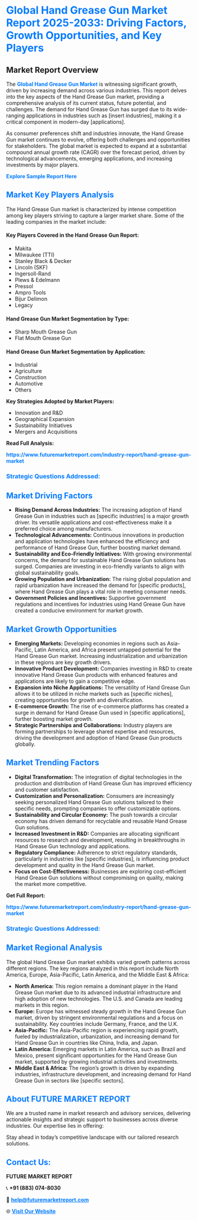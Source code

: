 <h1 style="color: #007BFF;">Global Hand Grease Gun Market Report 2025-2033: Driving Factors, Growth Opportunities, and Key Players</h1>

<section id="overview">
<h2>Market Report Overview</h2>
<p>The <a href="https://www.futuremarketreport.com/industry-report/hand-grease-gun-market" style="color: #007BFF; text-decoration: none;"><strong>Global Hand Grease Gun Market</strong></a> is witnessing significant growth, driven by increasing demand across various industries. This report delves into the key aspects of the Hand Grease Gun market, providing a comprehensive analysis of its current status, future potential, and challenges. The demand for Hand Grease Gun has surged due to its wide-ranging applications in industries such as [insert industries], making it a critical component in modern-day [applications].</p>
<p>As consumer preferences shift and industries innovate, the Hand Grease Gun market continues to evolve, offering both challenges and opportunities for stakeholders. The global market is expected to expand at a substantial compound annual growth rate (CAGR) over the forecast period, driven by technological advancements, emerging applications, and increasing investments by major players.</p>
</section>

<section id="overview">
<p><a href="https://www.futuremarketreport.com/request-sample/reportId=84884" style="color: #007BFF; text-decoration: none;"><strong>Explore Sample Report Here</strong></a></p>
</section>

<section id="key-players">
<h2 style="color: #007BFF;">Market Key Players Analysis</h2>
<p>The Hand Grease Gun market is characterized by intense competition among key players striving to capture a larger market share. Some of the leading companies in the market include:</p>
<h4>Key Players Covered in the Hand Grease Gun Report:</h4>
<ul><li>Makita</li><li>Milwaukee (TTI)</li><li>Stanley Black &amp; Decker</li><li>Lincoln (SKF)</li><li>Ingersoll-Rand</li><li>Plews &amp; Edelmann</li><li>Pressol</li><li>Ampro Tools</li><li>Bijur Delimon</li><li>Legacy</li></ul>
<h4>Hand Grease Gun Market Segmentation by Type:</h4>
<ul><li>Sharp Mouth Grease Gun</li><li>Flat Mouth Grease Gun</li></ul>

<h4>Hand Grease Gun Market Segmentation by Application:</h4>
<ul><li>Industrial</li><li>Agriculture</li><li>Construction</li><li>Automotive</li><li>Others</li></ul>
<p><strong>Key Strategies Adopted by Market Players:</strong></p>
<ul>
<li>Innovation and R&D</li>
<li>Geographical Expansion</li>
<li>Sustainability Initiatives</li>
<li>Mergers and Acquisitions</li>
</ul>
</section>

<section>
<p><strong>Read Full Analysis: </strong></p><a href="https://www.futuremarketreport.com/industry-report/hand-grease-gun-market" style="color: #007BFF; text-decoration: none;"><strong>https://www.futuremarketreport.com/industry-report/hand-grease-gun-market</strong></a>
<h3 style="color: #007BFF;">Strategic Questions Addressed:</h3>
</section>

<section id="driving-factors">
<h2 style="color: #007BFF;">Market Driving Factors</h2>
<ul>
<li><strong>Rising Demand Across Industries:</strong> The increasing adoption of Hand Grease Gun in industries such as [specific industries] is a major growth driver. Its versatile applications and cost-effectiveness make it a preferred choice among manufacturers.</li>
<li><strong>Technological Advancements:</strong> Continuous innovations in production and application technologies have enhanced the efficiency and performance of Hand Grease Gun, further boosting market demand.</li>
<li><strong>Sustainability and Eco-Friendly Initiatives:</strong> With growing environmental concerns, the demand for sustainable Hand Grease Gun solutions has surged. Companies are investing in eco-friendly variants to align with global sustainability goals.</li>
<li><strong>Growing Population and Urbanization:</strong> The rising global population and rapid urbanization have increased the demand for [specific products], where Hand Grease Gun plays a vital role in meeting consumer needs.</li>
<li><strong>Government Policies and Incentives:</strong> Supportive government regulations and incentives for industries using Hand Grease Gun have created a conducive environment for market growth.</li>
</ul>
</section>

<section id="growth-opportunities">
<h2 style="color: #007BFF;">Market Growth Opportunities</h2>
<ul>
<li><strong>Emerging Markets:</strong> Developing economies in regions such as Asia-Pacific, Latin America, and Africa present untapped potential for the Hand Grease Gun market. Increasing industrialization and urbanization in these regions are key growth drivers.</li>
<li><strong>Innovative Product Development:</strong> Companies investing in R&D to create innovative Hand Grease Gun products with enhanced features and applications are likely to gain a competitive edge.</li>
<li><strong>Expansion into Niche Applications:</strong> The versatility of Hand Grease Gun allows it to be utilized in niche markets such as [specific niches], creating opportunities for growth and diversification.</li>
<li><strong>E-commerce Growth:</strong> The rise of e-commerce platforms has created a surge in demand for Hand Grease Gun used in [specific applications], further boosting market growth.</li>
<li><strong>Strategic Partnerships and Collaborations:</strong> Industry players are forming partnerships to leverage shared expertise and resources, driving the development and adoption of Hand Grease Gun products globally.</li>
</ul>
</section>

<section id="trending-factors">
<h2 style="color: #007BFF;">Market Trending Factors</h2>
<ul>
<li><strong>Digital Transformation:</strong> The integration of digital technologies in the production and distribution of Hand Grease Gun has improved efficiency and customer satisfaction.</li>
<li><strong>Customization and Personalization:</strong> Consumers are increasingly seeking personalized Hand Grease Gun solutions tailored to their specific needs, prompting companies to offer customizable options.</li>
<li><strong>Sustainability and Circular Economy:</strong> The push towards a circular economy has driven demand for recyclable and reusable Hand Grease Gun solutions.</li>
<li><strong>Increased Investment in R&D:</strong> Companies are allocating significant resources to research and development, resulting in breakthroughs in Hand Grease Gun technology and applications.</li>
<li><strong>Regulatory Compliance:</strong> Adherence to strict regulatory standards, particularly in industries like [specific industries], is influencing product development and quality in the Hand Grease Gun market.</li>
<li><strong>Focus on Cost-Effectiveness:</strong> Businesses are exploring cost-efficient Hand Grease Gun solutions without compromising on quality, making the market more competitive.</li>
</ul>
</section>

<section>
<p><strong>Get Full Report: </strong></p><a href="https://www.futuremarketreport.com/industry-report/hand-grease-gun-market" style="color: #007BFF; text-decoration: none;"><strong>https://www.futuremarketreport.com/industry-report/hand-grease-gun-market</strong></a>
<h3 style="color: #007BFF;">Strategic Questions Addressed:</h3>
</section>


<section id="regional-analysis">
<h2 style="color: #007BFF;">Market Regional Analysis</h2>
<p>The global Hand Grease Gun market exhibits varied growth patterns across different regions. The key regions analyzed in this report include North America, Europe, Asia-Pacific, Latin America, and the Middle East & Africa:</p>
<ul>
<li><strong>North America:</strong> This region remains a dominant player in the Hand Grease Gun market due to its advanced industrial infrastructure and high adoption of new technologies. The U.S. and Canada are leading markets in this region.</li>
<li><strong>Europe:</strong> Europe has witnessed steady growth in the Hand Grease Gun market, driven by stringent environmental regulations and a focus on sustainability. Key countries include Germany, France, and the U.K.</li>
<li><strong>Asia-Pacific:</strong> The Asia-Pacific region is experiencing rapid growth, fueled by industrialization, urbanization, and increasing demand for Hand Grease Gun in countries like China, India, and Japan.</li>
<li><strong>Latin America:</strong> Emerging markets in Latin America, such as Brazil and Mexico, present significant opportunities for the Hand Grease Gun market, supported by growing industrial activities and investments.</li>
<li><strong>Middle East & Africa:</strong> The region’s growth is driven by expanding industries, infrastructure development, and increasing demand for Hand Grease Gun in sectors like [specific sectors].</li>
</ul>
</section>

<footer>
<h2 style="color: #007BFF;">About FUTURE MARKET REPORT</h2>
<p>We are a trusted name in market research and advisory services, delivering actionable insights and strategic support to businesses across diverse industries. Our expertise lies in offering:</p>

<p>Stay ahead in today’s competitive landscape with our tailored research solutions.</p>

<h2 style="color: #007BFF;">Contact Us:</h2>
<p><strong>FUTURE MARKET REPORT</strong></p>
<p>📞 <strong>+91 (883) 074-8030</strong></p>
<p>📧 <strong><a href="mailto:help@futuremarketreport.com" style="color: #007BFF;">help@futuremarketreport.com</a></strong></p>
<p>🌐 <strong><a href="https://www.futuremarketreport.com/" style="color: #007BFF;">Visit Our Website</a></strong></p>
</footer>